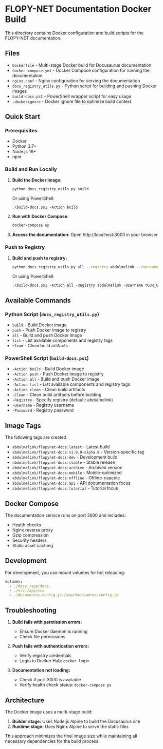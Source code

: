 # FLOPY-NET Documentation Docker Build

This directory contains Docker configuration and build scripts for the FLOPY-NET documentation.

## Files

- `Dockerfile` - Multi-stage Docker build for Docusaurus documentation
- `docker-compose.yml` - Docker Compose configuration for running the documentation
- `nginx.conf` - Nginx configuration for serving the documentation
- `docs_registry_utils.py` - Python script for building and pushing Docker images
- `build-docs.ps1` - PowerShell wrapper script for easy usage
- `.dockerignore` - Docker ignore file to optimize build context

## Quick Start

### Prerequisites

- Docker
- Python 3.7+
- Node.js 18+
- npm

### Build and Run Locally

1. **Build the Docker image:**
   ```bash
   python docs_registry_utils.py build
   ```
   
   Or using PowerShell:
   ```powershell
   .\build-docs.ps1 -Action build
   ```

2. **Run with Docker Compose:**
   ```bash
   docker-compose up
   ```

3. **Access the documentation:**
   Open http://localhost:3000 in your browser

### Push to Registry

1. **Build and push to registry:**
   ```bash
   python docs_registry_utils.py all --registry abdulmelink --username YOUR_USERNAME --password YOUR_PASSWORD
   ```
   
   Or using PowerShell:
   ```powershell
   .\build-docs.ps1 -Action all -Registry abdulmelink -Username YOUR_USERNAME -Password YOUR_PASSWORD
   ```

## Available Commands

### Python Script (`docs_registry_utils.py`)

- `build` - Build Docker image
- `push` - Push Docker image to registry
- `all` - Build and push Docker image
- `list` - List available components and registry tags
- `clean` - Clean build artifacts

### PowerShell Script (`build-docs.ps1`)

- `-Action build` - Build Docker image
- `-Action push` - Push Docker image to registry
- `-Action all` - Build and push Docker image
- `-Action list` - List available components and registry tags
- `-Action clean` - Clean build artifacts
- `-Clean` - Clean build artifacts before building
- `-Registry` - Specify registry (default: abdulmelink)
- `-Username` - Registry username
- `-Password` - Registry password

## Image Tags

The following tags are created:

- `abdulmelink/flopynet-docs:latest` - Latest build
- `abdulmelink/flopynet-docs:v1.0.0-alpha.8` - Version-specific tag
- `abdulmelink/flopynet-docs:dev` - Development build
- `abdulmelink/flopynet-docs:stable` - Stable release
- `abdulmelink/flopynet-docs:archive` - Archived version
- `abdulmelink/flopynet-docs:mobile` - Mobile-optimized
- `abdulmelink/flopynet-docs:offline` - Offline-capable
- `abdulmelink/flopynet-docs:api` - API documentation focus
- `abdulmelink/flopynet-docs:tutorial` - Tutorial focus

## Docker Compose

The documentation service runs on port 3000 and includes:

- Health checks
- Nginx reverse proxy
- Gzip compression
- Security headers
- Static asset caching

## Development

For development, you can mount volumes for hot reloading:

```yaml
volumes:
  - ./docs:/app/docs
  - ./src:/app/src
  - ./docusaurus.config.js:/app/docusaurus.config.js
```

## Troubleshooting

1. **Build fails with permission errors:**
   - Ensure Docker daemon is running
   - Check file permissions

2. **Push fails with authentication errors:**
   - Verify registry credentials
   - Login to Docker Hub: `docker login`

3. **Documentation not loading:**
   - Check if port 3000 is available
   - Verify health check status: `docker-compose ps`

## Architecture

The Docker image uses a multi-stage build:

1. **Builder stage:** Uses Node.js Alpine to build the Docusaurus site
2. **Runtime stage:** Uses Nginx Alpine to serve the static files

This approach minimizes the final image size while maintaining all necessary dependencies for the build process.
